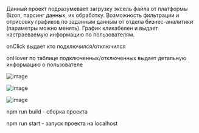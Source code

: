 Данный проект подразумевает загрузку эксель файла от платформы Bizon, парсинг данных, их обработку. Возможность фильтрации и отрисовку графиков по заданным данным от отдела бизнес-аналитики (параметры можно менять). График кликабелен и выдает настраеваемую информацию по пользователям.

onClick выдает кто подключился/отключился

onHover по таблице подключенных/отключенных выдает детальную информацию о пользователе

![image](https://user-images.githubusercontent.com/102058870/220959759-c12772f9-978b-4754-9c80-e46f756c63ed.png)


![image](https://user-images.githubusercontent.com/102058870/220958644-103f59b8-dfeb-4ce7-8c9b-e263d7d3c6df.png)

![image](https://user-images.githubusercontent.com/102058870/220960463-a56befcc-f777-4d0e-bdc4-9df9954a3459.png)

npm run build - сборка проекта

npm run start - запуск проекта на localhost

